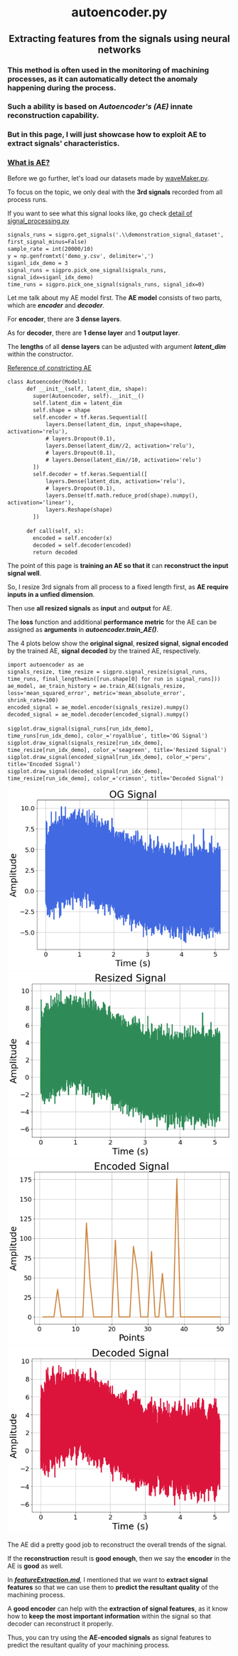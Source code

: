 <h1 align="center">
autoencoder.py
</h1>
<h2 align="center">
Extracting features from the signals using neural networks
</h2>

### This method is often used in the monitoring of machining processes, as it can automatically detect the anomaly happening during the process.

### Such a ability is based on ***Autoencoder's*** *(AE)* innate **reconstruction capability**.

### But in this page, I will just showcase how to exploit AE to extract signals' characteristics.

### [What is AE?](https://www.jeremyjordan.me/autoencoders/ "link" )

Before we go further, let's load our datasets made by [waveMaker.py](waveMaker.md "link" ).

To focus on the topic, we only deal with the **3rd signals** recorded from all process runs.

If you want to see what this signal looks like, go check [detail of signal_processing.py](signal_processing.md "link" )

```
signals_runs = sigpro.get_signals('.\\demonstration_signal_dataset', first_signal_minus=False)
sample_rate = int(20000/10)
y = np.genfromtxt('demo_y.csv', delimiter=',')
siganl_idx_demo = 3
signal_runs = sigpro.pick_one_signal(signals_runs, signal_idx=siganl_idx_demo)
time_runs = sigpro.pick_one_signal(signals_runs, signal_idx=0)
```

Let me talk about my AE model first. The **AE model** consists of two parts, which are ***encoder*** and ***decoder***.

For **encoder**, there are **3 dense layers**. 

As for **decoder**, there are **1 dense layer** and **1 output layer**.

The **lengths** of all **dense layers** can be adjusted with argument ***latent_dim*** within the constructor.

[Reference of constricting AE](https://www.tensorflow.org/tutorials/generative/autoencoder "link" )

```
class Autoencoder(Model):
      def __init__(self, latent_dim, shape):
        super(Autoencoder, self).__init__()
        self.latent_dim = latent_dim
        self.shape = shape
        self.encoder = tf.keras.Sequential([
            layers.Dense(latent_dim, input_shape=shape, activation='relu'),
            # layers.Dropout(0.1),
            layers.Dense(latent_dim//2, activation='relu'),
            # layers.Dropout(0.1),
            # layers.Dense(latent_dim//10, activation='relu')
        ])
        self.decoder = tf.keras.Sequential([
            layers.Dense(latent_dim, activation='relu'),
            # layers.Dropout(0.1),
            layers.Dense(tf.math.reduce_prod(shape).numpy(), activation='linear'),
            layers.Reshape(shape)
        ])
    
      def call(self, x):
        encoded = self.encoder(x)
        decoded = self.decoder(encoded)
        return decoded
```

The point of this page is **training an AE so that it** can **reconstruct the input signal well**.

So, I resize 3rd signals from all process to a fixed length first, as **AE require inputs in a unfied dimension**.

Then use **all resized signals** as **input** and **output** for AE.

The **loss** function and additional **performance metric** for the AE can be assigned as **arguments** in ***autoencoder.train_AE()***.

The 4 plots below show the **original signal**, **resized signal**, **signal encoded** by the trained AE, **signal decoded** by the trained AE, respectively.

```
import autoencoder as ae
signals_resize, time_resize = sigpro.signal_resize(signal_runs, time_runs, final_length=min([run.shape[0] for run in signal_runs]))
ae_model, ae_train_history = ae.train_AE(signals_resize, loss='mean_squared_error', metric='mean_absolute_error', shrink_rate=100)
encoded_signal = ae_model.encoder(signals_resize).numpy()
decoded_signal = ae_model.decoder(encoded_signal).numpy()

sigplot.draw_signal(signal_runs[run_idx_demo], time_runs[run_idx_demo], color_='royalblue', title='OG Signal')
sigplot.draw_signal(signals_resize[run_idx_demo], time_resize[run_idx_demo], color_='seagreen', title='Resized Signal')
sigplot.draw_signal(encoded_signal[run_idx_demo], color_='peru', title='Encoded Signal')
sigplot.draw_signal(decoded_signal[run_idx_demo], time_resize[run_idx_demo], color_='crimson', title='Decoded Signal')
```

![OG](image/AE_1.png)
![Resized](image/AE_2.png)
![Encoded](image/AE_3.png)
![Decoded](image/AE_4.png)

The AE did a pretty good job to reconstruct the overall trends of the signal. 

If the **reconstruction** result is **good enough**, then we say the **encoder** in the AE is **good** as well.

In ***[featureExtraction.md](featureExtraction.md "link" )***, I mentioned that we want to **extract signal features** so that we can use them to **predict the resultant quality** of the machining process.

A **good encoder** can help with the **extraction of signal features**, as it know how to **keep the most important information** within the signal so that decoder can reconstruct it properly.

Thus, you can try using the **AE-encoded signals** as signal features to predict the resultant quality of your machining process.
